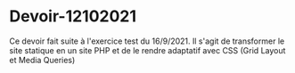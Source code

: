 # Devoir-12102021
Ce devoir fait suite à l'exercice test du 16/9/2021.
Il s'agit de transformer le site statique en un site PHP et de le rendre adaptatif avec CSS (Grid Layout et Media Queries)
